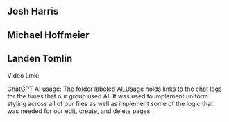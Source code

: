 ## Josh Harris
## Michael Hoffmeier
## Landen Tomlin

Video Link: 

ChatGPT AI usage: The folder labeled AI_Usage holds links to the chat logs for the times that our group used AI. It was used to implement uniform styling across all of our files as well as implement some of the logic that was needed for our edit, create, and delete pages.
